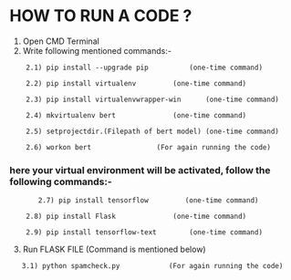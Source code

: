# HOW TO RUN A CODE ?

1. Open CMD Terminal
2. Write following mentioned commands:-
```console
	2.1) pip install --upgrade pip 			(one-time command)
```
```console
	2.2) pip install virtualenv			(one-time command)
```
```console
	2.3) pip install virtualenvwrapper-win		(one-time command)
```
```console
	2.4) mkvirtualenv bert				(one-time command)
```
```console
	2.5) setprojectdir.(Filepath of bert model)	(one-time command)
```
```console
	2.6) workon bert				(For again running the code)
```
	
### here your virtual environment will be activated, follow the following commands:-

 ```console
		2.7) pip install tensorflow			(one-time command)
```
```console
	2.8) pip install Flask				(one-time command)
```
```console
	2.9) pip install tensorflow-text		(one-time command)
```

3. Run FLASK FILE (Command is mentioned below)
 ```console
	3.1) python spamcheck.py			(For again running the code)
   ```

